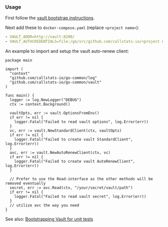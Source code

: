 ### Usage

First follow the [vault bootstrap instructions](../tools).

Next add these to `docker-compose.yaml` (replace `<project name>`):

```yaml
- VAULT_ADDR=http://vault:8200/
- VAULT_AUTHCREDENTIALS=file:/go/src/github.com/callstats-io/<project name>/creds/vault_dev_creds.json
```

An example to import and setup the vault auto-renew client:

```golang
package main

import (
  "context"
  "github.com/callstats-io/go-common/log"
  "github.com/callstats-io/go-common/vault"
)

func main() {
  logger := log.NewLogger("DEBUG")
  ctx := context.Background()

  vaultOpts, err := vault.OptionsFromEnv()
  if err != nil {
    logger.Fatal("Failed to read vault options", log.Error(err))
  }
  vc, err := vault.NewStandardClient(ctx, vaultOpts)
  if err != nil {
    logger.Fatal("Failed to create vault StandardClient", log.Error(err))
  }
  avc, err := vault.NewAutoRenewClient(ctx, vc)
  if err != nil {
    logger.Fatal("Failed to create vault AutoRenewClient", log.Error(err))
  }

  // Prefer to use the Read-interface as the other methods will be removed eventually
  secret, err := avc.Read(ctx, "/your/secret/vault/path")
  if err != nil {
    logger.Fatal("Failed to read vault secret", log.Error(err))
  }
  // utilize avc the way you need
}
```

See also: [Bootstrapping Vault for unit tests](../vaultbootstrap)
